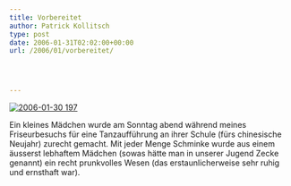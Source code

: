 ```yaml
---
title: Vorbereitet
author: Patrick Kollitsch
type: post
date: 2006-01-31T02:02:00+00:00
url: /2006/01/vorbereitet/




---
```

[![2006-01-30 197][1]][2]

Ein kleines Mädchen wurde am Sonntag abend während meines Friseurbesuchs für eine Tanzaufführung an ihrer Schule (fürs chinesische Neujahr) zurecht gemacht. Mit jeder Menge Schminke wurde aus einem äusserst lebhaftem Mädchen (sowas hätte man in unserer Jugend Zecke genannt) ein recht prunkvolles Wesen (das erstaunlicherweise sehr ruhig und ernsthaft war).

 [1]: //static.flickr.com/41/93494403_9d6b34f01f.jpg
 [2]: http://www.flickr.com/photos/schreibblogade/93494403/ "2006-01-30 197"
